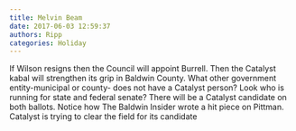 ```yaml
---
title: Melvin Beam
date: 2017-06-03 12:59:37
authors: Ripp
categories: Holiday
---
```


 If Wilson resigns then the Council will appoint Burrell.  Then the Catalyst kabal will strengthen its grip in Baldwin County.  What other government entity-municipal or county- does not have a Catalyst person?  Look who is running for state and federal senate?  There will be a Catalyst candidate on both ballots.  Notice how The Baldwin Insider wrote a hit piece on Pittman.  Catalyst is trying to clear the field for its candidate